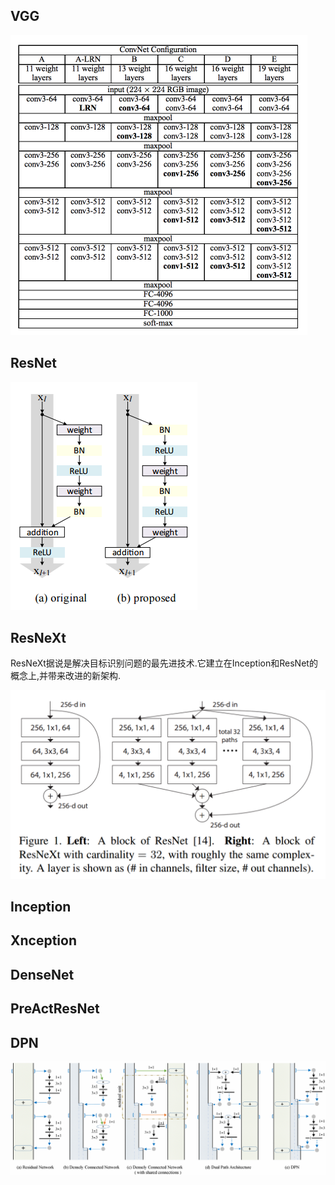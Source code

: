 ## VGG
![](models_vgg.png)

## ResNet
![](models_resnet.png)

## ResNeXt
ResNeXt据说是解决目标识别问题的最先进技术.它建立在Inception和ResNet的概念上,并带来改进的新架构.

![](models_resnext.png)

## Inception

## Xnception

## DenseNet

## PreActResNet

## DPN
![](models_dpn.png)